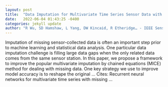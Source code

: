 ```yaml
---
layout: post
title:  "Data Imputation for Multivariate Time Series Sensor Data with Large Gaps of Missing Data"
date:   2022-06-04 01:43:25 -0400
categories: jekyll update
author: "R Wu, SD Hamshaw, L Yang, DW Kincaid, R Etheridge… - IEEE Sensors Journal, 2022"
---
```

Imputation of missing sensor-collected data is often an important step prior to machine learning and statistical data analysis. One particular data imputation challenge is filling large data gaps when the only related data comes from the same sensor station. In this paper, we propose a framework to improve the popular multivariate imputation by chained equations (MICE) method for dealing with missing data. One key strategy we use to improve model accuracy is to reshape the original … Cites: ‪Recurrent neural networks for multivariate time series with missing …‬